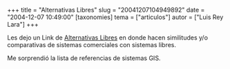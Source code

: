 +++
title = "Alternativas Libres"
slug = "20041207104949892"
date = "2004-12-07 10:49:00"
[taxonomies]
tema = ["articulos"]
autor = ["Luis Rey Lara"]
+++

Les dejo un Link de [Alternativas Libres](http://alts.homelinux.net/) en
donde hacen similitudes y/o comparativas de sistemas comerciales con
sistemas libres.

Me sorprendió la lista de referencias de sistemas GIS.

